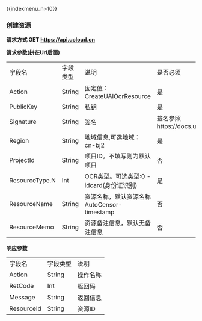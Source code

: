 {{indexmenu_n>10}}

### 创建资源

**请求方式 GET <https://api.ucloud.cn>**

**请求参数(拼在Url后面)**

|                |        |                                 |                                                  |
| -------------- | ------ | ------------------------------- | ------------------------------------------------ |
| 字段名            | 字段类型   | 说明                              | 是否必须                                             |
| Action         | String | 固定值：CreateUAIOcrResource        | 是                                                |
| PublicKey      | String | 私钥                              | 是                                                |
| Signature      | String | 签名                              | 签名参照https://docs.ucloud.cn/api/summary/signature |
| Region         | String | 地域信息,可选地域：cn-bj2                | 是                                                |
| ProjectId      | String | 项目ID。不填写则为默认项目                  | 否                                                |
| ResourceType.N | Int    | OCR类型。可选类型:0 - idcard(身份证识别)    | 是                                                |
| ResourceName   | String | 资源名称，默认资源名称AutoCensor-timestamp | 否                                                |
| ResourceMemo   | String | 资源备注信息，默认无备注信息                  | 否                                                |

**响应参数**

|            |        |      |
| ---------- | ------ | ---- |
| 字段名        | 字段类型   | 说明   |
| Action     | String | 操作名称 |
| RetCode    | Int    | 返回码  |
| Message    | String | 返回信息 |
| ResourceId | String | 资源ID |
